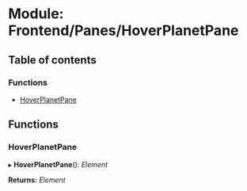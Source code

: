 # Module: Frontend/Panes/HoverPlanetPane

## Table of contents

### Functions

- [HoverPlanetPane](frontend_panes_hoverplanetpane.md#hoverplanetpane)

## Functions

### HoverPlanetPane

▸ **HoverPlanetPane**(): _Element_

**Returns:** _Element_
